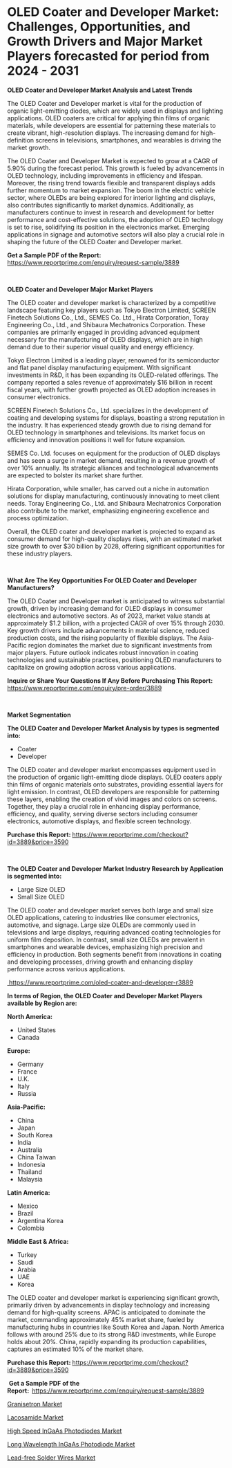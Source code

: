 <p><h1>OLED Coater and Developer Market: Challenges, Opportunities, and Growth Drivers and Major Market Players forecasted for period from 2024 - 2031</h1></p><p><strong>OLED Coater and Developer Market Analysis and Latest Trends</strong></p>
<p><p>The OLED Coater and Developer market is vital for the production of organic light-emitting diodes, which are widely used in displays and lighting applications. OLED coaters are critical for applying thin films of organic materials, while developers are essential for patterning these materials to create vibrant, high-resolution displays. The increasing demand for high-definition screens in televisions, smartphones, and wearables is driving the market growth.</p><p>The OLED Coater and Developer Market is expected to grow at a CAGR of 5.90% during the forecast period. This growth is fueled by advancements in OLED technology, including improvements in efficiency and lifespan. Moreover, the rising trend towards flexible and transparent displays adds further momentum to market expansion. The boom in the electric vehicle sector, where OLEDs are being explored for interior lighting and displays, also contributes significantly to market dynamics. Additionally, as manufacturers continue to invest in research and development for better performance and cost-effective solutions, the adoption of OLED technology is set to rise, solidifying its position in the electronics market. Emerging applications in signage and automotive sectors will also play a crucial role in shaping the future of the OLED Coater and Developer market.</p></p>
<p><strong>Get a Sample PDF of the Report:&nbsp;</strong> <a href="https://www.reportprime.com/enquiry/request-sample/3889">https://www.reportprime.com/enquiry/request-sample/3889</a></p>
<p>&nbsp;</p>
<p><strong>OLED Coater and Developer Major Market Players</strong></p>
<p><p>The OLED coater and developer market is characterized by a competitive landscape featuring key players such as Tokyo Electron Limited, SCREEN Finetech Solutions Co., Ltd., SEMES Co. Ltd., Hirata Corporation, Toray Engineering Co., Ltd., and Shibaura Mechatronics Corporation. These companies are primarily engaged in providing advanced equipment necessary for the manufacturing of OLED displays, which are in high demand due to their superior visual quality and energy efficiency.</p><p>Tokyo Electron Limited is a leading player, renowned for its semiconductor and flat panel display manufacturing equipment. With significant investments in R&D, it has been expanding its OLED-related offerings. The company reported a sales revenue of approximately $16 billion in recent fiscal years, with further growth projected as OLED adoption increases in consumer electronics.</p><p>SCREEN Finetech Solutions Co., Ltd. specializes in the development of coating and developing systems for displays, boasting a strong reputation in the industry. It has experienced steady growth due to rising demand for OLED technology in smartphones and televisions. Its market focus on efficiency and innovation positions it well for future expansion.</p><p>SEMES Co. Ltd. focuses on equipment for the production of OLED displays and has seen a surge in market demand, resulting in a revenue growth of over 10% annually. Its strategic alliances and technological advancements are expected to bolster its market share further.</p><p>Hirata Corporation, while smaller, has carved out a niche in automation solutions for display manufacturing, continuously innovating to meet client needs. Toray Engineering Co., Ltd. and Shibaura Mechatronics Corporation also contribute to the market, emphasizing engineering excellence and process optimization.</p><p>Overall, the OLED coater and developer market is projected to expand as consumer demand for high-quality displays rises, with an estimated market size growth to over $30 billion by 2028, offering significant opportunities for these industry players.</p></p>
<p>&nbsp;</p>
<p><strong>What Are The Key Opportunities For OLED Coater and Developer Manufacturers?</strong></p>
<p><p>The OLED Coater and Developer market is anticipated to witness substantial growth, driven by increasing demand for OLED displays in consumer electronics and automotive sectors. As of 2023, market value stands at approximately $1.2 billion, with a projected CAGR of over 15% through 2030. Key growth drivers include advancements in material science, reduced production costs, and the rising popularity of flexible displays. The Asia-Pacific region dominates the market due to significant investments from major players. Future outlook indicates robust innovation in coating technologies and sustainable practices, positioning OLED manufacturers to capitalize on growing adoption across various applications.</p></p>
<p><strong>Inquire or Share Your Questions If Any Before Purchasing This Report:</strong> <a href="https://www.reportprime.com/enquiry/pre-order/3889">https://www.reportprime.com/enquiry/pre-order/3889</a></p>
<p>&nbsp;</p>
<p><strong>Market Segmentation</strong></p>
<p><strong>The OLED Coater and Developer Market Analysis by types is segmented into:</strong></p>
<p><ul><li>Coater</li><li>Developer</li></ul></p>
<p><p>The OLED coater and developer market encompasses equipment used in the production of organic light-emitting diode displays. OLED coaters apply thin films of organic materials onto substrates, providing essential layers for light emission. In contrast, OLED developers are responsible for patterning these layers, enabling the creation of vivid images and colors on screens. Together, they play a crucial role in enhancing display performance, efficiency, and quality, serving diverse sectors including consumer electronics, automotive displays, and flexible screen technology.</p></p>
<p><strong>Purchase this Report:&nbsp;</strong><a href="https://www.reportprime.com/checkout?id=3889&price=3590">https://www.reportprime.com/checkout?id=3889&price=3590</a></p>
<p>&nbsp;</p>
<p><strong>The OLED Coater and Developer Market Industry Research by Application is segmented into:</strong></p>
<p><ul><li>Large Size OLED</li><li>Small Size OLED</li></ul></p>
<p><p>The OLED coater and developer market serves both large and small size OLED applications, catering to industries like consumer electronics, automotive, and signage. Large size OLEDs are commonly used in televisions and large displays, requiring advanced coating technologies for uniform film deposition. In contrast, small size OLEDs are prevalent in smartphones and wearable devices, emphasizing high precision and efficiency in production. Both segments benefit from innovations in coating and developing processes, driving growth and enhancing display performance across various applications.</p></p>
<p><a href="https://www.reportprime.com/oled-coater-and-developer-r3889">&nbsp;https://www.reportprime.com/oled-coater-and-developer-r3889</a></p>
<p><strong>In terms of Region, the OLED Coater and Developer Market Players available by Region are:</strong></p>
<p>
    <p> <strong> North America: </strong>
        <ul>
            <li>United States</li>
            <li>Canada</li>
        </ul>
        </p> 
    <p> <strong> Europe: </strong>
        <ul>
            <li>Germany</li>
            <li>France</li>
            <li>U.K.</li>
            <li>Italy</li>
            <li>Russia</li>
        </ul>
        </p> 
    <p> <strong> Asia-Pacific: </strong>
        <ul>
            <li>China</li>
            <li>Japan</li>
            <li>South Korea</li>
            <li>India</li>
            <li>Australia</li>
            <li>China Taiwan</li>
            <li>Indonesia</li>
            <li>Thailand</li>
            <li>Malaysia</li>
        </ul>
        </p> 
    <p> <strong> Latin America: </strong>
        <ul>
            <li>Mexico</li>
            <li>Brazil</li>
            <li>Argentina Korea</li>
            <li>Colombia</li>
        </ul>
        </p> 
    <p> <strong> Middle East & Africa: </strong>
        <ul>
            <li>Turkey</li>
            <li>Saudi</li>
            <li>Arabia</li>
            <li>UAE</li>
            <li>Korea</li>
        </ul>
    </p>
    </p>
<p><p>The OLED coater and developer market is experiencing significant growth, primarily driven by advancements in display technology and increasing demand for high-quality screens. APAC is anticipated to dominate the market, commanding approximately 45% market share, fueled by manufacturing hubs in countries like South Korea and Japan. North America follows with around 25% due to its strong R&D investments, while Europe holds about 20%. China, rapidly expanding its production capabilities, captures an estimated 10% of the market share.</p></p>
<p><strong>Purchase this Report: </strong><a href="https://www.reportprime.com/checkout?id=3889&price=3590">https://www.reportprime.com/checkout?id=3889&price=3590</a></p>
<p>&nbsp;<strong>Get a Sample PDF of the Report:&nbsp;&nbsp;</strong><a href="https://www.reportprime.com/enquiry/request-sample/3889">https://www.reportprime.com/enquiry/request-sample/3889</a></p>
<p><strong></strong></p>
<p><p><a href="https://www.linkedin.com/pulse/granisetron-market-forecasts-trends-impact-analysis-2024--n14ue?trackingId=RDqLr0jLTayCM%2FpWHlLsyQ%3D%3D">Granisetron Market</a></p><p><a href="https://www.linkedin.com/pulse/global-lacosamide-market-analysis-trends-forecasts-growth-mfqye?trackingId=O3r5vX0lSnyJWOVpXbah2A%3D%3D">Lacosamide Market</a></p><p><a href="https://github.com/WashimHussain441/Market-Research-Report-List-1/blob/main/high-speed-ingaas-photodiodes-market.md">High Speed InGaAs Photodiodes Market</a></p><p><a href="https://github.com/SanjidaMahmud54/Market-Research-Report-List-1/blob/main/long-wavelength-ingaas-photodiode-market.md">Long Wavelength InGaAs Photodiode Market</a></p><p><a href="https://issuu.com/reportprime-2/docs/lead-free-solder-wires-market-size-_897aadc05f56e0">Lead-free Solder Wires Market</a></p></p>